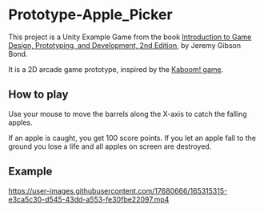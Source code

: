# Prototype-Apple_Picker

This project is a Unity Example Game from the book [Introduction to Game Design, Prototyping, and Development, 2nd Edition](https://book.prototools.net/), by Jeremy Gibson Bond.

It is a 2D arcade game prototype, inspired by the [Kaboom! game](https://en.wikipedia.org/wiki/Kaboom!_(video_game)).

## How to play

Use your mouse to move the barrels along the X-axis to catch the falling apples. 

If an apple is caught, you get 100 score points.
If you let an apple fall to the ground you lose a life and all apples on screen are destroyed.

## Example

https://user-images.githubusercontent.com/17680666/165315315-e3ca5c30-d545-43dd-a553-fe30fbe22097.mp4
